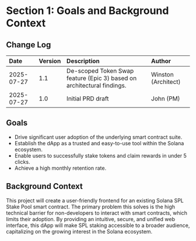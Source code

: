 # Section 1: Goals and Background Context

## Change Log
| Date | Version | Description | Author |
| :--- | :--- | :--- | :--- |
| 2025-07-27 | 1.1 | De-scoped Token Swap feature (Epic 3) based on architectural findings. | Winston (Architect) |
| 2025-07-27 | 1.0 | Initial PRD draft | John (PM) |

## Goals
* Drive significant user adoption of the underlying smart contract suite.
* Establish the dApp as a trusted and easy-to-use tool within the Solana ecosystem.
* Enable users to successfully stake tokens and claim rewards in under 5 clicks.
* Achieve a high monthly retention rate.

## Background Context
This project will create a user-friendly frontend for an existing Solana SPL Stake Pool smart contract. The primary problem this solves is the high technical barrier for non-developers to interact with smart contracts, which limits their adoption. By providing an intuitive, secure, and unified web interface, this dApp will make SPL staking accessible to a broader audience, capitalizing on the growing interest in the Solana ecosystem.
